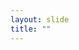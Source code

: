 ```yaml
---
layout: slide
title: ""
---
```


<section data-background-image="assets/images/Slide30.png" data-background-size="90%" data-background-position="center"></section>
